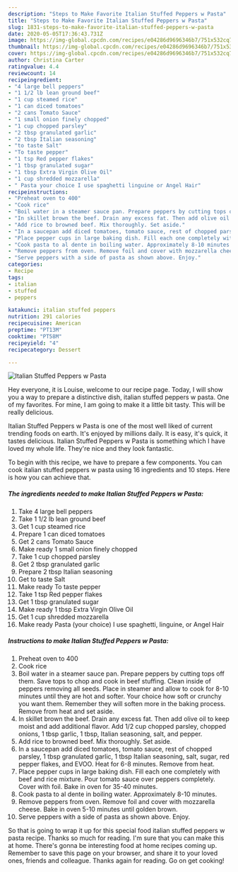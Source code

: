 ```yaml
---
description: "Steps to Make Favorite Italian Stuffed Peppers w Pasta"
title: "Steps to Make Favorite Italian Stuffed Peppers w Pasta"
slug: 1831-steps-to-make-favorite-italian-stuffed-peppers-w-pasta
date: 2020-05-05T17:36:43.731Z
image: https://img-global.cpcdn.com/recipes/e04286d9696346b7/751x532cq70/italian-stuffed-peppers-w-pasta-recipe-main-photo.jpg
thumbnail: https://img-global.cpcdn.com/recipes/e04286d9696346b7/751x532cq70/italian-stuffed-peppers-w-pasta-recipe-main-photo.jpg
cover: https://img-global.cpcdn.com/recipes/e04286d9696346b7/751x532cq70/italian-stuffed-peppers-w-pasta-recipe-main-photo.jpg
author: Christina Carter
ratingvalue: 4.4
reviewcount: 14
recipeingredient:
- "4 large bell peppers"
- "1 1/2 lb lean ground beef"
- "1 cup steamed rice"
- "1 can diced tomatoes"
- "2 cans Tomato Sauce"
- "1 small onion finely chopped"
- "1 cup chopped parsley"
- "2 tbsp granulated garlic"
- "2 tbsp Italian seasoning"
- "to taste Salt"
- "To taste pepper"
- "1 tsp Red pepper flakes"
- "1 tbsp granulated sugar"
- "1 tbsp Extra Virgin Olive Oil"
- "1 cup shredded mozzarella"
- " Pasta your choice I use spaghetti linguine or Angel Hair"
recipeinstructions:
- "Preheat oven to 400"
- "Cook rice"
- "Boil water in a steamer sauce pan. Prepare peppers by cutting tops off them. Save tops to chop and cook in beef stuffing. Clean inside of peppers removing all seeds. Place in steamer and allow to cook for 8-10 minutes until they are hot and softer. Your choice how soft or crunchy you want them. Remember they will soften more in the baking process. Remove from heat and set aside."
- "In skillet brown the beef. Drain any excess fat. Then add olive oil to keep moist and add additional flavor. Add 1/2 cup chopped parsley, chopped onions, 1 tbsp garlic, 1 tbsp, Italian seasoning, salt, and pepper."
- "Add rice to browned beef. Mix thoroughly. Set aside."
- "In a saucepan add diced tomatoes, tomato sauce, rest of chopped parsley, 1 tbsp granulated garlic, 1 tbsp Italian seasoning, salt, sugar, red pepper flakes, and EVOO. Heat for 6-8 minutes. Remove from heat."
- "Place pepper cups in large baking dish. Fill each one completely with beef and rice mixture. Pour tomato sauce over peppers completely. Cover with foil. Bake in oven for 35-40 minutes."
- "Cook pasta to al dente in boiling water. Approximately 8-10 minutes."
- "Remove peppers from oven. Remove foil and cover with mozzarella cheese. Bake in oven 5-10 minutes until golden brown."
- "Serve peppers with a side of pasta as shown above. Enjoy."
categories:
- Recipe
tags:
- italian
- stuffed
- peppers

katakunci: italian stuffed peppers 
nutrition: 291 calories
recipecuisine: American
preptime: "PT13M"
cooktime: "PT58M"
recipeyield: "4"
recipecategory: Dessert

---
```



![Italian Stuffed Peppers w Pasta](https://img-global.cpcdn.com/recipes/e04286d9696346b7/751x532cq70/italian-stuffed-peppers-w-pasta-recipe-main-photo.jpg)

Hey everyone, it is Louise, welcome to our recipe page. Today, I will show you a way to prepare a distinctive dish, italian stuffed peppers w pasta. One of my favorites. For mine, I am going to make it a little bit tasty. This will be really delicious.



Italian Stuffed Peppers w Pasta is one of the most well liked of current trending foods on earth. It's enjoyed by millions daily. It is easy, it's quick, it tastes delicious. Italian Stuffed Peppers w Pasta is something which I have loved my whole life. They're nice and they look fantastic.


To begin with this recipe, we have to prepare a few components. You can cook italian stuffed peppers w pasta using 16 ingredients and 10 steps. Here is how you can achieve that.

<!--inarticleads1-->

##### The ingredients needed to make Italian Stuffed Peppers w Pasta:

1. Take 4 large bell peppers
1. Take 1 1/2 lb lean ground beef
1. Get 1 cup steamed rice
1. Prepare 1 can diced tomatoes
1. Get 2 cans Tomato Sauce
1. Make ready 1 small onion finely chopped
1. Take 1 cup chopped parsley
1. Get 2 tbsp granulated garlic
1. Prepare 2 tbsp Italian seasoning
1. Get to taste Salt
1. Make ready To taste pepper
1. Take 1 tsp Red pepper flakes
1. Get 1 tbsp granulated sugar
1. Make ready 1 tbsp Extra Virgin Olive Oil
1. Get 1 cup shredded mozzarella
1. Make ready  Pasta (your choice) I use spaghetti, linguine, or Angel Hair




<!--inarticleads2-->

##### Instructions to make Italian Stuffed Peppers w Pasta:

1. Preheat oven to 400
1. Cook rice
1. Boil water in a steamer sauce pan. Prepare peppers by cutting tops off them. Save tops to chop and cook in beef stuffing. Clean inside of peppers removing all seeds. Place in steamer and allow to cook for 8-10 minutes until they are hot and softer. Your choice how soft or crunchy you want them. Remember they will soften more in the baking process. Remove from heat and set aside.
1. In skillet brown the beef. Drain any excess fat. Then add olive oil to keep moist and add additional flavor. Add 1/2 cup chopped parsley, chopped onions, 1 tbsp garlic, 1 tbsp, Italian seasoning, salt, and pepper.
1. Add rice to browned beef. Mix thoroughly. Set aside.
1. In a saucepan add diced tomatoes, tomato sauce, rest of chopped parsley, 1 tbsp granulated garlic, 1 tbsp Italian seasoning, salt, sugar, red pepper flakes, and EVOO. Heat for 6-8 minutes. Remove from heat.
1. Place pepper cups in large baking dish. Fill each one completely with beef and rice mixture. Pour tomato sauce over peppers completely. Cover with foil. Bake in oven for 35-40 minutes.
1. Cook pasta to al dente in boiling water. Approximately 8-10 minutes.
1. Remove peppers from oven. Remove foil and cover with mozzarella cheese. Bake in oven 5-10 minutes until golden brown.
1. Serve peppers with a side of pasta as shown above. Enjoy.




So that is going to wrap it up for this special food italian stuffed peppers w pasta recipe. Thanks so much for reading. I'm sure that you can make this at home. There's gonna be interesting food at home recipes coming up. Remember to save this page on your browser, and share it to your loved ones, friends and colleague. Thanks again for reading. Go on get cooking!
